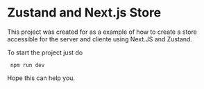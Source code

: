 
# Zustand and Next.js Store

This project was created for as a example of how to create a store accessible for the server and cliente using Next.JS and Zustand.

To start the project just do

````
 npm run dev
````

Hope this can help you.